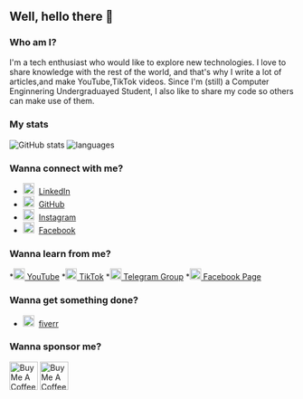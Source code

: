 ## Well, hello there 👋

### Who am I?

I'm a tech enthusiast who would like to explore new technologies.
I love to share knowledge with the rest of the world, and that's why I write a lot of articles,and make YouTube,TikTok videos.
Since I'm (still) a Computer Enginnering Undergraduayed Student, I also like to share my code so others can make use of them.

### My stats

<img align="center" src="https://github-readme-stats.vercel.app/api?username=CydexCode&show_icons=true&include_all_commits=true&theme=dracula" alt="GitHub stats" />
<img align="center" src="https://github-readme-stats.vercel.app/api/top-langs/?username=CydexCode&&exclude_repo=CydexCode&layout=compact&theme=dracula" alt="languages"/>

### Wanna connect with me?
* <img src="https://praneeth.gnomezgrave.com/assets/img/icons/linkedin.png" height="20"/>&nbsp; [LinkedIn](https://www.linkedin.com/in/sachinthana-buddhika-618ab126b)
* <img src="https://praneeth.gnomezgrave.com/assets/img/icons/github.png" height="20"/>&nbsp; [GitHub](https://github.com/CydexCode)
* <img src="https://praneeth.gnomezgrave.com/assets/img/icons/instagram.png" height="20"/>&nbsp; [Instagram](https://www.instagram.com/__sachinthana__buddhika__)
* <img src="https://praneeth.gnomezgrave.com/assets/img/icons/fb.png" height="20"/>&nbsp; [Facebook](https://www.facebook.com/sachinthana.buddhika)

### Wanna learn from me?

*<a href="https://www.youtube.com/@cydexcode" target="_blank"><img src="https://www.youtube.com/favicon.ico" height="20"/> YouTube</a>
*<a href="https://www.tiktok.com/@cydexcode" target="_blank"><img src="https://www.tiktok.com/favicon.ico" height="20"/> TikTok</a>
*<a href="https://t.me/CydexCode_Academy" target="_blank"><img src="https://telegram.org/favicon.ico" height="20"/> Telegram Group</a>
*<a href="https://www.facebook.com/cydexcode" target="_blank"><img src="https://www.facebook.com/favicon.ico" height="20"/> Facebook Page</a>


### Wanna get something done?

* <img src="https://praneeth.gnomezgrave.com/assets/img/icons/fiverr.png" height="20"/>&nbsp; [fiverr](https://www.fiverr.com/users/gnomezgrave)



### Wanna sponsor me?

<a href="https://www.buymeacoffee.com/gnomezgrave" target="_blank"><img src="https://cdn.buymeacoffee.com/buttons/v2/default-yellow.png" alt="Buy Me A Coffee" height="50px" ></a> 
<a href="https://www.patreon.com/bePatron?u=39152607" target="_blank"><img src="https://cloakandmeeple.files.wordpress.com/2017/06/become_a_patron_button3x.png?w=610" alt="Buy Me A Coffee" height="50px" ></a>
